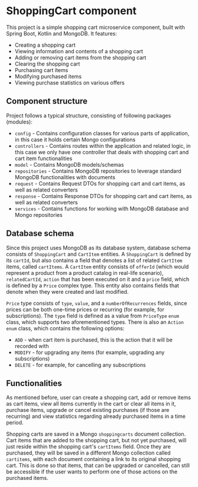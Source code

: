 # ShoppingCart component

This project is a simple shopping cart microservice component, built with Spring Boot, Kotlin and MongoDB. It features:

- Creating a shopping cart
- Viewing information and contents of a shopping cart
- Adding or removing cart items from the shopping cart
- Clearing the shopping cart
- Purchasing cart items
- Modifying purchased items
- Viewing purchase statistics on various offers

## Component structure

Project follows a typical structure, consisting of following packages (modules):

- `config` - Contains configuration classes for various parts of application, in this case it holds certain Mongo configurations
- `controllers` - Contains routes within the application and related logic, in this case we only have one controller that deals with shopping cart and cart item functionalities
- `model` - Contains MongoDB models/schemas
- `repositories` - Contains MongoDB repositories to leverage standard MongoDB functionalities with documents
- `request` - Contains Request DTOs for shopping cart and cart items, as well as related converters 
- `response` - Contains Response DTOs for shopping cart and cart items, as well as related converters
- `services` - Contains functions for working with MongoDB database and Mongo repositories

## Database schema

Since this project uses MongoDB as its database system, database schema consists of `ShoppingCart` and `CartItem` entities. A `ShoppingCart` is defined by its `cartId`, but also contains a field that denotes a list 
of related `CartItem` items, called `cartItems`. A `CartItem` entity consists of `offerId` (which would represent a product from a product catalog in real-life scenario), `relatedCartId`, `action` that has been 
executed on it and a `price` field, which is defined by a `Price` complex type. This entity also contains fields that denote when they were created and last modified.

`Price` type consists of `type`, `value`, and a `numberOfRecurrences` fields, since prices can be both one-time prices or recurring (for example, for subscriptions). The `type` field is defined as a value from
`PriceType` `enum` class, which supports two aforementioned types. There is also an `Action enum` class, which contains the following options:

- `ADD` - when cart item is purchased, this is the action that it will be recorded with
- `MODIFY` - for upgrading any items (for example, upgrading any subscriptions)
- `DELETE` - for example, for cancelling any subscriptions

## Functionalities

As mentioned before, user can create a shopping cart, add or remove items as cart items, view all items currently in the cart or clear all items in it, purchase items, upgrade or cancel existing purchases 
(if those are recurring) and view statistics regarding already purchased items in a time period. 

Shopping carts are saved in a Mongo `shoppingcarts` document collection. Cart items that are added to the shopping cart, but not yet purchased, will just reside within the shopping cart's `cartItems` field. 
Once they are purchased, they will be saved in a different Mongo collection called `cartitems`, with each document containing a link to its original shopping cart. This is done so that items, that can be upgraded
or cancelled, can still be accessible if the user wants to perform one of those actions on the purchased items.
